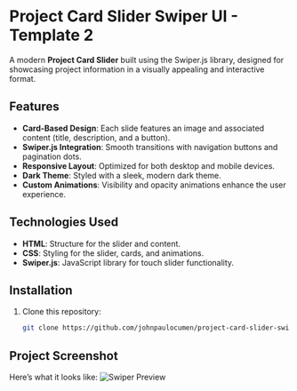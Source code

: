 # Project Card Slider Swiper UI - Template 2

A modern **Project Card Slider** built using the Swiper.js library, designed for showcasing project information in a visually appealing and interactive format.

## Features
- **Card-Based Design**: Each slide features an image and associated content (title, description, and a button).
- **Swiper.js Integration**: Smooth transitions with navigation buttons and pagination dots.
- **Responsive Layout**: Optimized for both desktop and mobile devices.
- **Dark Theme**: Styled with a sleek, modern dark theme.
- **Custom Animations**: Visibility and opacity animations enhance the user experience.

## Technologies Used
- **HTML**: Structure for the slider and content.
- **CSS**: Styling for the slider, cards, and animations.
- **Swiper.js**: JavaScript library for touch slider functionality.

## Installation
1. Clone this repository:
   ```bash
   git clone https://github.com/johnpaulocumen/project-card-slider-swiper-template2.git

## Project Screenshot
Here’s what it looks like:
![Swiper Preview](assets/swipter-template2.png)
